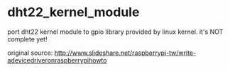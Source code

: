 # dht22_kernel_module
port dht22 kernel module to gpio library provided by linux kernel. it's NOT complete yet!

original source: http://www.slideshare.net/raspberrypi-tw/write-adevicedriveronraspberrypihowto
